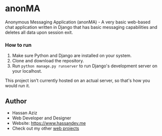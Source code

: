 # anonMA
Anonymous Messaging Application (anonMA) - A very basic web-based chat application written in Django that has basic messaging capabilities and deletes all data upon session exit.

### How to run
1. Make sure Python and Django are installed on your system.
2. Clone and download the repository. 
3. Run `python manage.py runserver` to run Django's development server on your localhost.

This project isn't currently hosted on an actual server, so that's how you would run it.

## Author
- Hassan Aziz
- Web Developer and Designer
- Website: https://www.hassandev.me
- Check out my other [web projects](https://www.hassandev.me/projects)
